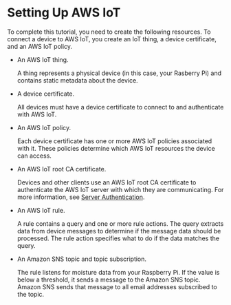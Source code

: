 # Setting Up AWS IoT<a name="iot-moisture-setup"></a>

To complete this tutorial, you need to create the following resources\. To connect a device to AWS IoT, you create an IoT thing, a device certificate, and an AWS IoT policy\. 
+ An AWS IoT thing\.

  A thing represents a physical device \(in this case, your Rasberry Pi\) and contains static metadata about the device\. 
+ A device certificate\.

  All devices must have a device certificate to connect to and authenticate with AWS IoT\.
+ An AWS IoT policy\.

  Each device certificate has one or more AWS IoT policies associated with it\. These policies determine which AWS IoT resources the device can access\. 
+ An AWS IoT root CA certificate\.

  Devices and other clients use an AWS IoT root CA certificate to authenticate the AWS IoT server with which they are communicating\. For more information, see [Server Authentication](https://docs.aws.amazon.com/iot/latest/developerguide/managing-device-certs.html#server-authentication)\.
+ An AWS IoT rule\.

  A rule contains a query and one or more rule actions\. The query extracts data from device messages to determine if the message data should be processed\. The rule action specifies what to do if the data matches the query\.
+ An Amazon SNS topic and topic subscription\.

  The rule listens for moisture data from your Raspberry Pi\. If the value is below a threshold, it sends a message to the Amazon SNS topic\. Amazon SNS sends that message to all email addresses subscribed to the topic\.